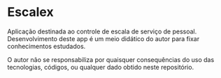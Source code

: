 # Escalex
Aplicação destinada ao controle de escala de serviço de pessoal.
Desenvolvimento deste app é um meio didático do autor para fixar conhecimentos estudados.

O autor não se responsabiliza por quaisquer consequências do uso das tecnologias, códigos, ou qualquer dado obtido neste repositório.
